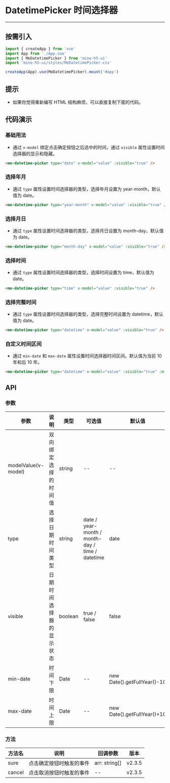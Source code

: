 # DatetimePicker 时间选择器

---

## 按需引入

```ts
import { createApp } from 'vue'
import App from './App.vue'
import { MeDatetimePicker } from 'mine-h5-ui'
import 'mine-h5-ui/styles/MeDatetimePicker.css'

createApp(App).use(MeDatetimePicker).mount('#app')
```

## 提示

- 如果你觉得重新编写 HTML 结构麻烦，可以直接复制下面的代码。

## 代码演示

### 基础用法

- 通过 `v-model` 绑定点击确定按钮之后选中的时间，通过 `visible` 属性设置时间选择器的显示和隐藏。

```html
<me-datetime-picker type="date" v-model="value" :visible="true" />
```

### 选择年月

- 通过 `type` 属性设置时间选择器的类型，选择年月设置为 year-month，默认值为 date。

```html
<me-datetime-picker type="year-month" v-model="value" :visible="true" />
```

### 选择月日

- 通过 `type` 属性设置时间选择器的类型，选择月日设置为 month-day，默认值为 date。

```html
<me-datetime-picker type="month-day" v-model="value" :visible="true" />
```

### 选择时间

- 通过 `type` 属性设置时间选择器的类型，选择时间设置为 time，默认值为 date。

```html
<me-datetime-picker type="time" v-model="value" :visible="true" />
```

### 选择完整时间

- 通过 `type` 属性设置时间选择器的类型，选择完整时间设置为 datetime，默认值为 date。

```html
<me-datetime-picker type="datetime" v-model="value" :visible="true" />
```

### 自定义时间区间

- 通过 `min-date` 和 `max-date` 属性设置时间选择器时间区间。默认值为当前 10 年和后 10 年。

```html
<me-datetime-picker type="datetime" v-model="value" :visible="true" :min-date="" :max-date="" />
```

## API

### 参数

| 参数                | 说明                     | 类型    | 可选值                                          | 默认值                      | 版本   |
| ------------------- | ------------------------ | ------- | ----------------------------------------------- | --------------------------- | ------ |
| modelValue(v-model) | 双向绑定选择的时间值     | string  | --                                              | --                          | v2.0.0 |
| type                | 选择日期时间类型         | string  | date / year-month / month-day / time / datetime | date                        | v2.0.0 |
| visible             | 日期时间选择器的显示状态 | boolean | true / false                                    | false                       | v2.0.0 |
| min-date            | 时间下限                 | Date    | --                                              | new Date().getFullYear()-10 | v2.0.0 |
| max-date            | 时间上限                 | Date    | --                                              | new Date().getFullYear()+10 | v2.0.0 |

### 方法

| 方法名 | 说明                     | 回调参数      | 版本   |
| ------ | ------------------------ | ------------- | ------ |
| sure   | 点击确定按钮时触发的事件 | arr: string[] | v2.3.5 |
| cancel | 点击取消按钮时触发的事件 | --            | v2.3.5 |
